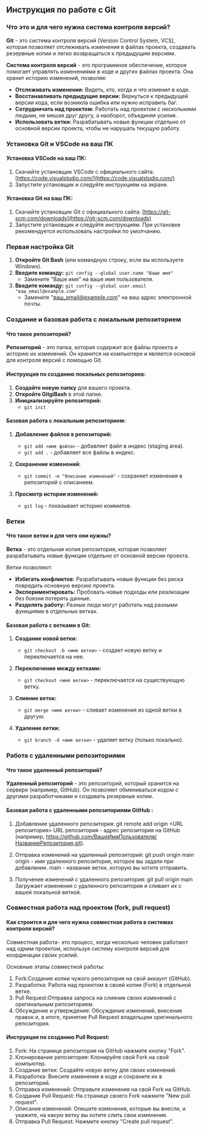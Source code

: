 ## Инструкция по работе с Git

### Что это и для чего нужна система контроля версий?

**Git** - это система контроля версий (Version Control System, VCS), которая позволяет отслеживать изменения в файлах проекта,  создавать резервные копии и легко возвращаться к предыдущим версиям.

**Система контроля версий** - это программное обеспечение, которое помогает управлять изменениями в коде и других файлах проекта. Она хранит историю изменений, позволяя:

* **Отслеживать изменения:**  Видеть, кто, когда и что изменил в коде.
* **Восстанавливать предыдущие версии:**  Вернуться к предыдущей версии кода, если возникла ошибка или нужно исправить баг.
* **Сотрудничать над проектом:**  Работать над проектом с несколькими людьми, не мешая друг другу, а наоборот, объединяя усилия.
* **Использовать ветки:**  Разрабатывать новые функции отдельно от основной версии проекта, чтобы не нарушать текущую работу.

### Установка Git и VSCode на ваш ПК

#### Установка VSCode на ваш ПК:

1. Скачайте установщик VSCode с официального сайта: [https://code.visualstudio.com/](https://code.visualstudio.com/)
2. Запустите установщик и следуйте инструкциям на экране.

#### Установка Git на ваш ПК:

1. Скачайте установщик Git с официального сайта: [https://git-scm.com/downloads](https://git-scm.com/downloads)
2. Запустите установщик и следуйте инструкциям. При установке рекомендуется использовать настройки по умолчанию.

### Первая настройка Git

1. **Откройте Git Bash** (или командную строку, если вы используете Windows).
2. **Введите команду:** `git config --global user.name "Ваше имя"` 
   * Замените "Ваше имя" на ваше имя пользователя. 
3. **Введите команду:** `git config --global user.email "ваш_email@example.com"`
   * Замените "ваш_email@example.com" на ваш адрес электронной почты.

### Создание и базовая работа с локальным репозиторием

#### Что такое репозиторий?

**Репозиторий** - это папка, которая содержит все файлы проекта и историю их изменений. Он  хранится  на  компьютере  и  является  основой  для  контроля  версий  с  помощью  Git.

#### Инструкция по созданию локальных репозиториев:

1. **Создайте новую папку** для вашего проекта.
2. **Откройте GitgiBash** в этой папке.
3. **Инициализируйте  репозиторий:** 
   *  `git init`

#### Базовая работа с локальным репозиторием:

1. **Добавление файлов в репозиторий:**
   * `git add <имя файла>` - добавляет файл в индекс (staging area).
   * `git add .` - добавляет все файлы в индекс.

2. **Сохранение изменений:** 
   * `git commit -m "Описание изменений"` -  сохраняет изменения в  репозиторий с  описанием.

3. **Просмотр истории изменений:**
   * `git log` - показывает историю коммитов.

### Ветки

#### Что такое ветки и для чего они нужны?

**Ветка** - это  отдельная  копия  репозитория,  которая  позволяет  разрабатывать  новые  функции  отдельно  от  основной  версии  проекта. 

Ветки  позволяют:

* **Избегать конфликтов:**  Разрабатывать новые функции без риска повредить  основную  версию  проекта.
* **Экспериментировать:**  Пробовать  новые  подходы  или  реализации  без  боязни  потерять  данные.
* **Разделять  работу:**  Разные  люди  могут  работать  над  разными  функциями  в  отдельных  ветках.

#### Базовая работа с ветками в Git:

1. **Создание новой ветки:**
   * `git checkout -b <имя ветки>` - создает новую ветку и переключается на нее.

2. **Переключение между ветками:**
   * `git checkout <имя ветки>` - переключается на существующую ветку.

3. **Слияние веток:**
   * `git merge <имя ветки>` - сливает изменения из одной ветки в другую.

4. **Удаление ветки:**
   * `git branch -d <имя ветки>` - удаляет ветку (только локально).

### Работа с удаленными репозиториями
  
#### Что такое удаленный репозиторий?

**Удаленный репозиторий** -  это  репозиторий,  который  хранится  на  сервере  (например,  GitHub).  Он  позволяет  обмениваться  кодом  с  другими  разработчиками  и  создавать  резервные  копии.


#### Базовая работа с удаленными репозиториями GitHub :

1. Добавление удаленного репозитория:
    git remote add origin <URL репозитория> 
       URL репозитория - адрес репозитория на GitHub (например, https://github.com/ВашеИмяПользователя/НазваниеРепозитория.git).

2. Отправка изменений на удаленный репозиторий:
    git push origin main
       origin - имя удаленного репозитория, которое вы задали при добавлении.
       main - название ветки, которую вы хотите отправить.

3. Получение изменений с удаленного репозитория:
    git pull origin main
       Загружает изменения с удаленного репозитория и сливает их с вашей локальной веткой.

### Совместная работа над проектом (fork, pull request)

#### Как строится и для чего нужна совместная работа в системах контроля версий?

Совместная работа- это процесс, когда несколько человек работают над одним проектом, используя систему контроля версий для координации своих усилий.

Основные этапы совместной работы:

1. Fork:Создание копии чужого репозитория на свой аккаунт (GitHub).
2. Разработка: Работа над проектом в своей копии (Fork) в отдельной ветке.
3. Pull Request:Отправка запроса на слияние своих изменений с оригинальным репозиторием.
4. Обсуждение и утверждение: Обсуждение изменений, внесение правок и, в итоге, принятие Pull Request  владельцем оригинального репозитория.

#### Инструкция по созданию Pull Request:

1. Fork: На странице репозитория на GitHub нажмите кнопку "Fork".
2. Клонирование репозитория: Клонируйте свой Fork на свой компьютер.
3. Создание ветки: Создайте новую ветку для своих изменений.
4. Разработка: Внесите изменения в коде и сохраните их в репозиторий.
5. Отправка изменений: Отправьте изменения на свой Fork на GitHub.
6. Создание Pull Request: На странице своего Fork нажмите "New pull request".
7. Описание изменений: Опишите изменения, которые вы внесли, и укажите, на какую ветку вы хотите слить свои изменения.
8. Отправка Pull Request: Нажмите кнопку "Create pull request". 

